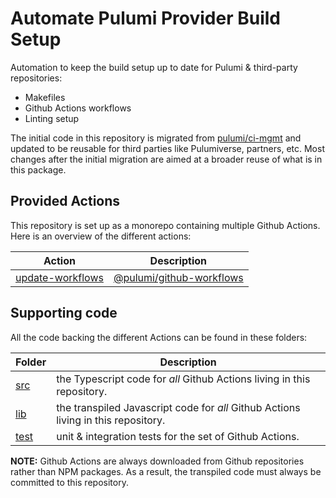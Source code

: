# Automate Pulumi Provider Build Setup

Automation to keep the build setup up to date for Pulumi &amp; third-party
repositories:

* Makefiles
* Github Actions workflows
* Linting setup

The initial code in this repository is migrated from [pulumi/ci-mgmt](https://github.com/pulumi/ci-mgmt)
and updated to be reusable for third parties like Pulumiverse, partners, etc. Most changes after the
initial migration are aimed at a broader reuse of what is in this package.

## Provided Actions

This repository is set up as a monorepo containing multiple Github Actions. 
Here is an overview of the different actions:

| Action | Description |
| --- | --- |
| [update-workflows](update-workflows/) | [@pulumi/github-workflows](https://www.npmjs.com/package/@pulumi/github-workflows) |

## Supporting code

All the code backing the different Actions can be found in these folders:

| Folder | Description |
| --- | --- |
| [src](src/) | the Typescript code for *all* Github Actions living in this repository. |
| [lib](lib/) | the transpiled Javascript code for *all* Github Actions living in this repository. |
| [test](test/) | unit & integration tests for the set of Github Actions. |

**NOTE:** Github Actions are always downloaded from Github repositories rather than NPM packages. As a result, the transpiled
code must always be committed to this repository.
